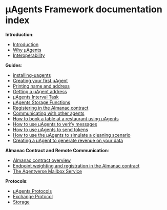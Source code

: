 # μAgents Framework documentation index

**Introduction**:

- [Introduction](/concepts/agents/agents.md)
- [Why μAgents](/concepts/agents/rationale.md)
- [Interoperability](/concepts/agents/interoperability.md)

**Guides**:

- [installing-uagents](/guides/agents/installing-uagent.md)
- [Creating your first μAgent](/guides/agents/create-a-uagent.md)
- [Printing name and address](/guides/agents/create-uagent-name-address.md)
- [Getting a μAgent address](/guides/agents/getting-uagent-address.md)
- [μAgents Interval Task](/guides/agents/interval-task.md)
- [μAgents Storage Functions](/guides/agents/storage-function.md)
- [Registering in the Almanac contract](/guides/agents/register-in-almanac.md)
- [Communicating with other agents](/guides/agents/communicating-with-other-agents.md)
- [How to book a table at a restaurant using μAgents](/guides/agents/booking-demo.md)
- [How to use μAgents to verify messages](/guides/agents/message-verification.md)
- [How to use μAgents to send tokens](/guides/agents/send-tokens.md)
- [How to use the μAgents to simulate a cleaning scenario](/guides/agents/cleaning-demo.md)
- [Creating a μAgent to generate revenue on your data](/guides/agents/creating-an-agent-to-generate-revenue-on-your-data.md)

**Almanac Contract and Remote Communication**:

- [Almanac contract overview](/references/contracts/uagents-almanac/almanac-overview.md)
- [Endpoint weighting and registration in the Almanac contract](/references/contracts/uagents-almanac/endpoints.md)
- [The Agentverse Mailbox Service](/references/contracts/uagents-almanac/register-in-the-agentverse-mailbox.md)

**Protocols**:

- [μAgents Protocols](/references/uagents/uagents-protocols/agent-protocols.md)
- [Exchange Protocol](/references/uagents/uagents-protocols/exchange-protocol.md)
- [Storage](/references/uagents/uagents-protocols/storage.md)
